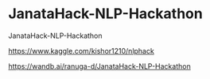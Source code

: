 # JanataHack-NLP-Hackathon
JanataHack-NLP-Hackathon

https://www.kaggle.com/kishor1210/nlphack

https://wandb.ai/ranuga-d/JanataHack-NLP-Hackathon
